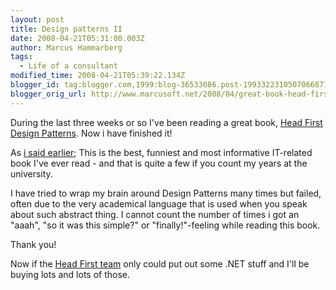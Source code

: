 ```yaml
---
layout: post
title: Design patterns II
date: 2008-04-21T05:31:00.003Z
author: Marcus Hammarberg
tags:
  - Life of a consultant
modified_time: 2008-04-21T05:39:22.134Z
blogger_id: tag:blogger.com,1999:blog-36533086.post-1993322310507066871
blogger_orig_url: http://www.marcusoft.net/2008/04/great-book-head-first-design-patterns.html
---
```



During the last three weeks or so I've been reading a great book,
[Head First Design
Patterns](http://www.oreilly.com/catalog/hfdesignpat/). Now i have
finished it!

As [i said
earlier](http://www.marcusoft.net/2008/04/design-patterns.html); This is
the best, funniest and most informative IT-related book I've ever
read - and that is quite a few if you count my years at the
university.

I have tried to wrap my brain around Design Patterns many times but
failed, often due to the very academical language that is used
when you speak about such abstract thing. I cannot count the
number of times i got an "aaah", "so it was this simple?" or
"finally!"-feeling while reading this book.

Thank you!

Now if the [Head First team](http://www.headfirstlabs.com/) only could
put out some .NET stuff and I'll be buying lots
and lots of those.
